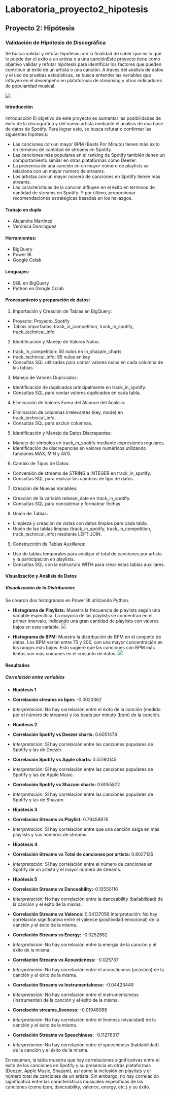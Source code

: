 # Laboratoria_proyecto2_hipotesis
## Proyecto 2: Hipótesis
### Validación de Hipótesis de Discográfica
Se busca validar y refutar hipótesis con la finalidad de saber que es lo que le puede dar el exito a un artista o a una canciónEste proyecto tiene como objetivo validar y refutar hipótesis para identificar los factores que pueden contribuir al éxito de un artista o una canción. A través del análisis de datos y el uso de pruebas estadísticas, se busca entender las variables que influyen en el desempeño en plataformas de streaming y otros indicadores de popularidad musical.

![](imagenes/streaming_musica.jpeg)

#### Introducción
Introducción
El objetivo de este proyecto es aumentar las posibilidades de éxito de la discográfica y del nuevo artista mediante el análisis de una base de datos de Spotify. Para lograr esto, se busca refutar o confirmar las siguientes hipótesis:
- Las canciones con un mayor BPM (Beats Por Minuto) tienen más éxito en términos de cantidad de streams en Spotify.
- Las canciones más populares en el ranking de Spotify también tienen un comportamiento similar en otras plataformas como Deezer.
- La presencia de una canción en un mayor número de playlists se relaciona con un mayor número de streams.
- Los artistas con un mayor número de canciones en Spotify tienen más streams.
- Las características de la canción influyen en el éxito en términos de cantidad de streams en Spotify.
Y por último, proporcionar recomendaciones estratégicas basadas en los hallazgos.
#### Trabajo en dupla
- Alejandra Martínez 
- Verónica Domínguez
#### Herramientas:
- BigQuery
- Power BI
- Google Colab

#### Lenguajes:
- SQL en BigQuery 
- Python en Google Colab
#### Procesamiento y preparación de datos:
1. Importación y Creación de Tablas en BigQuery:
- Proyecto: Proyecto_Spotify
- Tablas importadas: track_in_competition, track_in_spotify, track_technical_info
2. Identificación y Manejo de Valores Nulos:
- track_in_competition: 50 nulos en in_shazam_charts
- track_technical_info: 95 nulos en key
- Consultas SQL utilizadas para contar valores nulos en cada columna de las tablas.
3.  Manejo de Valores Duplicados:
- Identificación de duplicados principalmente en track_in_spotify.
- Consultas SQL para contar valores duplicados en cada tabla.
4.  Eliminación de Valores Fuera del Alcance del Análisis:
- Eliminación de columnas irrelevantes (key, mode) en track_technical_info.
- Consultas SQL para excluir columnas.
5. Identificación y Manejo de Datos Discrepantes:
- Manejo de símbolos en track_in_spotify mediante expresiones regulares.
- Identificación de discrepancias en valores numéricos utilizando funciones MAX, MIN y AVG.
6. Cambio de Tipos de Datos:
- Conversión de streams de STRING a INTEGER en track_in_spotify.
- Consultas SQL para realizar los cambios de tipo de datos.
7. Creación de Nuevas Variables:
- Creación de la variable release_date en track_in_spotify.
- Consultas SQL para concatenar y formatear fechas.
8. Unión de Tablas:
- Limpieza y creación de vistas con datos limpios para cada tabla.
- Unión de las tablas limpias (track_in_spotify, track_in_competition, track_technical_info) mediante LEFT JOIN.
9. Construcción de Tablas Auxiliares:
- Uso de tablas temporales para analizar el total de canciones por artista y la participación en playlists.
- Consultas SQL con la estructura WITH para crear estas tablas auxiliares.
  
#### Visualización y Análisis de Datos
##### Visualización de la Distribución:
Se crearon dos histogramas en Power BI utilizando Python.
- **Histograma de Playlists:** Muestra la frecuencia de playlists según una variable específica. La mayoría de las playlists se concentran en el primer intervalo, indicando una gran cantidad de playlists con valores bajos en esta variable.
![](imagenes/histograma.jpg)

- **Histograma de BPM:** Muestra la distribución de BPM en el conjunto de datos. Los BPM varían entre 75 y 200, con una mayor concentración en los rangos más bajos. Esto sugiere que las canciones con BPM más lentos son más comunes en el conjunto de datos.
![](imagenes/histograma2.jpg)

#### Resultados
##### Correlación entre variables
- **Hipótesis 1**
- **Correlación streams vs bpm:** -0.0023362
- *Interpretación:* No hay correlación entre el éxito de la canción (medido por el número de streams) y los beats por minuto (bpm) de la canción.
  
- **Hipótesis 2**
- **Correlación Spotify vs Deezer charts:** 0.6051478
- *Interpretación:* Sí hay correlación entre las canciones populares de Spotify y las de Deezer.

- **Correlación Spotify vs Apple charts:** 0.55180145
- *Interpretación:* Sí hay correlación entre las canciones populares de Spotify y las de Apple Music.

- **Correlación Spotify vs Shazam charts:** 0.6055872
- *Interpretación:* Sí hay correlación entre las canciones populares de Spotify y las de Shazam.

- **Hipótesis 3**
- **Correlación Streams vs Playlist:** 0.79458876
- *Interpretación:* Sí hay correlación entre que una canción salga en más playlists y sus números de streams.
- **Hipótesis 4**
- **Correlación Streams vs Total de canciones por artista:** 0.8027135
- *Interpretación:* Sí hay correlación entre el número de canciones en Spotify de un artista y el mayor número de streams.
- **Hipótesis 5**
- **Correlación Streams vs Danceability:**-0.10550116
- *Interpretación:* No hay correlación entre la danceability (bailabilidad) de la canción y el éxito de la misma.
- **Correlación Streams vs Valence:** 0.04137056
Interpretación: No hay correlación significativa entre el valence (positividad emocional) de la canción y el éxito de la misma.
- **Correlación Streams vs Energy:** -0.0252682
- *Interpretación:* No hay correlación entre la energía de la canción y el éxito de la misma.
- **Correlación Streams vs Acousticness:** -0.025737
- *Interpretación:* No hay correlación entre el acousticness (acústico) de la canción y el éxito de la misma.
- **Correlación Streams vs Instrumentalness:** -0.04423449
- *Interpretación:* No hay correlación entre el instrumentalness (instrumental) de la canción y el éxito de la misma.
- **Correlación streams_liveness:** -0.01948088
- *Interpretación:* No hay correlación entre el liveness (vivacidad) de la canción y el éxito de la misma.
- **Correlación Streams vs Speechiness:** -0.11276317
- *Interpretación:* No hay correlación entre el speechiness (hablabilidad) de la canción y el éxito de la misma.

En resumen, la tabla muestra que hay correlaciones significativas entre el éxito de las canciones en Spotify y su presencia en otras plataformas (Deezer, Apple Music, Shazam), así como la inclusión en playlists y el número total de canciones de un artista. Sin embargo, no hay correlación significativa entre las características musicales específicas de las canciones (como bpm, danceability, valence, energy, etc.) y su éxito.








